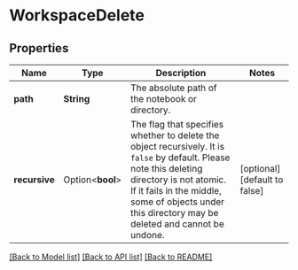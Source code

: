 # WorkspaceDelete

## Properties

Name | Type | Description | Notes
------------ | ------------- | ------------- | -------------
**path** | **String** | The absolute path of the notebook or directory. | 
**recursive** | Option<**bool**> | The flag that specifies whether to delete the object recursively. It is `false` by default. Please note this deleting directory is not atomic. If it fails in the middle, some of objects under this directory may be deleted and cannot be undone. | [optional][default to false]

[[Back to Model list]](../README.md#documentation-for-models) [[Back to API list]](../README.md#documentation-for-api-endpoints) [[Back to README]](../README.md)


